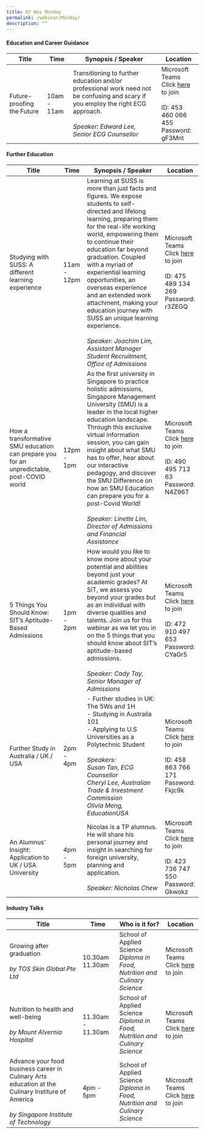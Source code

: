 ```yaml
---
title: 07 Nov Monday
permalink: /webinar/Monday/
description: ""
---
```

#### Education and Career Guidance

| **Title** | **Time** | **Synopsis / Speaker**| **Location**  |
| - | - | - | - |
| Future-proofing the Future | 10am - 11am | Transitioning to further education and/or professional work need not be confusing and scary if you employ the right ECG approach. <br/> <br/> *Speaker: Edward Lee, Senior ECG Counsellor*  |  Microsoft Teams <br/> Click [here](https://teams.microsoft.com/l/meetup-join/19:meeting_YTc5NGIzNjQtYjQ2Yy00ZjhmLWEwNDQtMjIzZjc3NzFjN2Rk@thread.v2/0?context=%7B%22Tid%22:%2225a99bf0-8e72-472a-ae50-adfbdf0df6f1%22,%22Oid%22:%22c083ea69-58c5-4cf2-9ce1-de712a1a8226%22%7D) to join <br/> <br/> ID: 453 460 066 455 <br/> Password: gF3Mnt |

#### Further Education 

| **Title** | **Time** | **Synopsis / Speaker**| **Location**  |
| - | - | - | - |
| Studying with SUSS: A different learning experience  | 11am - 12pm | Learning at SUSS is more than just facts and figures. We expose students to self-directed and lifelong learning, preparing them for the real-life working world, empowering them to continue their education far beyond graduation. Coupled with a myriad of experiential learning opportunities, an overseas experience and an extended work attachment, making your education journey with SUSS an unique learning experience. <br/><br/> *Speaker: Joachim Lim, Assistant Manager Student Recruitment, Office of Admissions*|  Microsoft Teams <br/> Click [here](https://teams.microsoft.com/l/meetup-join/19%3ameeting_NzBkMTg1OTItMGVmOC00ODAxLWE4ZTItNjVjY2FjNmRiYmFh%40thread.v2/0?context=%7b%22Tid%22%3a%2225a99bf0-8e72-472a-ae50-adfbdf0df6f1%22%2c%22Oid%22%3a%22c083ea69-58c5-4cf2-9ce1-de712a1a8226%22%7d) to join <br/> <br/> ID: 475 489 134 269 <br/> Password: r3ZEGQ |
|How a transformative SMU education can prepare you for an unpredictable, post-COVID world  | 12pm - 1pm | As the first university in Singapore to practice holistic admissions, Singapore Management University (SMU) is a leader in the local higher education landscape. Through this exclusive virtual information session, you can gain insight about what SMU has to offer, hear about our interactive pedagogy, and discover the SMU Difference on how an SMU Education can prepare you for a post-Covid World!<br/><br/>*Speaker: Linette Lim, Director of Admissions and Financial Assistance* | Microsoft Teams <br/> Click [here](https://teams.microsoft.com/l/meetup-join/19%3ameeting_NTVlMjg1NTMtOTEzYi00MWRiLThjOWUtMDYyMTgwNThiYTRm%40thread.v2/0?context=%7b%22Tid%22%3a%2225a99bf0-8e72-472a-ae50-adfbdf0df6f1%22%2c%22Oid%22%3a%22c083ea69-58c5-4cf2-9ce1-de712a1a8226%22%7d) to join <br/> <br/> ID: 490 495 713 63 <br/> Password: N4Z96T |
| 5 Things You Should Know: SIT’s Aptitude-Based Admissions  | 1pm - 2pm | How would you like to know more about your potential and abilities beyond just your academic grades? At SIT, we assess you beyond your grades but as an individual with diverse qualities and talents. Join us for this webinar as we let you in on the 5 things that you should know about SIT’s aptitude-based admissions. <br/><br/> *Speaker: Cady Tay, Senior Manager of Admissions* | Microsoft Teams <br/> Click [here](https://teams.microsoft.com/l/meetup-join/19%3ameeting_ZTEzNzk0MjItNDg1OS00MzBiLWFhNzEtOGFmYzBlZjhlY2Jm%40thread.v2/0?context=%7b%22Tid%22%3a%2225a99bf0-8e72-472a-ae50-adfbdf0df6f1%22%2c%22Oid%22%3a%22c083ea69-58c5-4cf2-9ce1-de712a1a8226%22%7d) to join <br/> <br/> ID: 472 910 497 653 <br/> Password: CYaGr5 | 
| Further Study in Australia / UK / USA | 2pm - 4pm |- Further studies in UK: The 5Ws and 1H <br/> - Studying in Australia 101 <br/> - Applying to U.S Universities as a Polytechnic Student<br/><br/> *Speakers: <br/> Susan Tan, ECG Counsellor <br/> Cheryl Lee, Australian Trade & Investment Commission <br/> Olivia Meng, EducationUSA* | Microsoft Teams <br/> Click [here](https://teams.microsoft.com/l/meetup-join/19%3ameeting_MGJiY2VlY2QtZjI3OC00MTVmLTgwZWEtZjY3ZTQ3MGU5MWY5%40thread.v2/0?context=%7b%22Tid%22%3a%2225a99bf0-8e72-472a-ae50-adfbdf0df6f1%22%2c%22Oid%22%3a%22c083ea69-58c5-4cf2-9ce1-de712a1a8226%22%7d) to join <br/> <br/> ID: 458 863 766 171 <br/> Password: Fkjc9k  |
| An Alumnus' Insight: Application to UK / USA University  | 4pm - 5pm | Nicolas is a TP alumnus. He will share his personal journey and insight in searching for foreign university, planning and application. <br/><br/> *Speaker: Nicholas Chew* | Microsoft Teams <br/> Click [here](https://teams.microsoft.com/l/meetup-join/19%3ameeting_OGNlZDFiYmEtMzBhZS00NTJlLTg2MjktNzdiZDI2MWRiYjc3%40thread.v2/0?context=%7b%22Tid%22%3a%2225a99bf0-8e72-472a-ae50-adfbdf0df6f1%22%2c%22Oid%22%3a%22c083ea69-58c5-4cf2-9ce1-de712a1a8226%22%7d) to join <br/> <br/> ID: 423 736 747 550 <br/> Password: Gkwokz |

#### Industry Talks

| **Title** | **Time** | **Who is it for?** | **Location** | 
| - | - | - | - |
| Growing after graduation <br/><br/> *by TOS Skin Global Pte Ltd* | 10.30am 11.30am | School of Applied Science <br/> *Diploma in Food, Nutrition and Culinary Science* | Microsoft Teams <br/> Click [here](https://tinyurl.com/TPOF-2022-7-Nov) to join |
| Nutrition to health and well-being  <br/><br/> *by Mount Alvernia Hospital* | 11.30am - 11.30am | School of Applied Science <br/> *Diploma in Food, Nutrition and Culinary Science* | Microsoft Teams <br/> Click [here](https://tinyurl.com/TPOF-2022-7-Nov) to join |
| Advance your food business career in Culinary Arts education at the Culinary Institure of America  <br/><br/> *by Singapore Institute of Technology* | 4pm - 5pm | School of Applied Science <br/> *Diploma in Food, Nutrition and Culinary Science* | Microsoft Teams <br/> Click [here](https://tinyurl.com/TPOF-2022-7-Nov) to join |